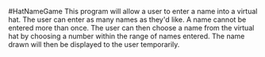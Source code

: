 #HatNameGame
This program will allow a user to enter a name into a virtual hat.  The user can enter as many names as they'd like.
A name cannot be entered more than once.  The user can then choose a name from the virtual hat by choosing a number 
within the range of names entered.  The name drawn will then be displayed to the user temporarily.
